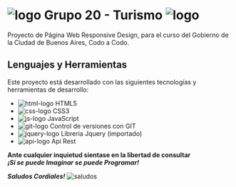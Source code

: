 # ![logo](https://img.icons8.com/office/24/airplane-take-off.png) Grupo 20 - Turismo ![logo](https://img.icons8.com/office/32/airplane-landing.png)
Proyecto de Página Web Responsive Design, para el curso del Gobierno de la Ciudad de Buenos Aires, Codo a Codo.

## Lenguajes y Herramientas ##

Este proyecto está desarrollado con las siguientes tecnologías y herramientas de desarrollo:
- ![html-logo](https://img.icons8.com/color/25/000000/html-5--v1.png) HTML5
- ![css-logo](https://img.icons8.com/color/25/000000/css3.png) CSS3
- ![js-logo](https://img.icons8.com/color/25/000000/javascript--v1.png) JavaScript
- ![git-logo](https://img.icons8.com/color/25/000000/git.png) Control de versiones con GIT
- ![jquery-logo](https://img.icons8.com/ios/20/jquery.png) Libreria Jquery (importado)
- ![api-logo](https://img.icons8.com/ios-glyphs/20/api-settings.png) Api Rest


**Ante cualquier inquietud sientase en la libertad de consultar**<br>
**_¡Si se puede Imaginar se puede Programar!_**

**_Saludos Cordiales!_** 
![saludos](https://img.icons8.com/ios/20/star-trek-gesture.png)